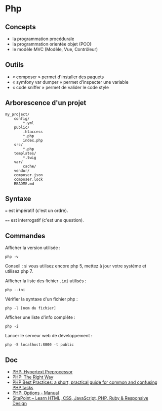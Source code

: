 # Php

## Concepts

- la programmation procédurale
- la programmation orientée objet (POO)
- le modèle MVC (Modèle, Vue, Contrôleur)

## Outils

- « composer » permet d'installer des paquets
- « symfony var dumper » permet d'inspecter une variable
- « code sniffer » permet de valider le code style

## Arborescence d'un projet

    my_project/
        config/
            *.yml
        public/
            .htaccess
            *.php
            index.php
        src/
            *.php
        templates/
            *.twig
        var/
            cache/
        vendor/
        composer.json
        composer.lock
        README.md

## Syntaxe

`=` est impératif (c'est un ordre).

`==` est interrogatif (c'est une question).

## Commandes

Afficher la version utilisée :

    php -v

Conseil : si vous utilisez encore php 5, mettez à jour votre système et utilisez php 7.

Afficher la liste des fichier `.ini` utilisés :

    php --ini

Vérifier la syntaxe d'un fichier php :

    php -l [nom du fichier]

Afficher une liste d'info complète :

    php -i

Lancer le serveur web de développement :

    php -S localhost:8000 -t public

## Doc

- [PHP: Hypertext Preprocessor](http://php.net/)
- [PHP: The Right Way](http://www.phptherightway.com/)
- [PHP Best Practices: a short, practical guide for common and confusing PHP tasks](https://phpbestpractices.org/)
- [PHP: Options - Manual](http://php.net/manual/en/features.commandline.options.php)
- [SitePoint – Learn HTML, CSS, JavaScript, PHP, Ruby & Responsive Design](https://www.sitepoint.com/)
